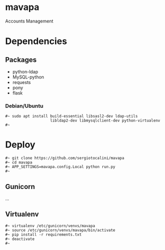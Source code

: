 # mavapa
Accounts Management


# Dependencies
## Packages
* python-ldap
* MySQL-python
* requests
* pony
* flask

### Debian/Ubuntu

```
#~ sudo apt install build-essential libsasl2-dev ldap-utils 
                    libldap2-dev libmysqlclient-dev python-virtualenv
#~
```

# Deploy
```
#~ git clone https://github.com/sergiotocalini/mavapa
#~ cd mavapa
#~ APP_SETTINGS=mavapa.config.Local python run.py
#~
```

## Gunicorn
...

## Virtualenv
```
#~ virtualenv /etc/gunicorn/venvs/mavapa
#~ source /etc/gunicorn/venvs/mavapa/bin/activate
#~ pip install -r requirements.txt
#~ deactivate
#~
```
